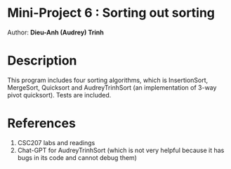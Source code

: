 # Mini-Project 6 : Sorting out sorting

Author: **Dieu-Anh (Audrey) Trinh**

# Description
This program includes four sorting algorithms, which is InsertionSort, MergeSort, Quicksort and AudreyTrinhSort (an implementation of 3-way pivot quicksort). Tests are included.

# References
1. CSC207 labs and readings
2. Chat-GPT for AudreyTrinhSort (which is not very helpful because it has bugs in its code and cannot debug them)

